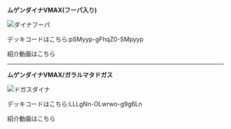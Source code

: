 __ムゲンダイナVMAX(フーパ入り)__

![ダイナフーパ]()

デッキコードはこちら:pSMyyp-gFhqZ0-SMpyyp

紹介動画はこちら


***

__ムゲンダイナVMAX/ガラルマタドガス__

![ドガスダイナ]()

デッキコードはこちら:LLLgNn-OLwrwo-g9g6Ln

紹介動画はこちら
